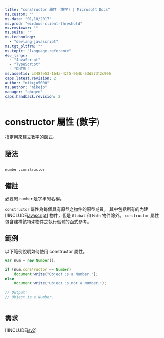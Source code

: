 ```yaml
---
title: "constructor 屬性 (數字) | Microsoft Docs"
ms.custom: ""
ms.date: "01/18/2017"
ms.prod: "windows-client-threshold"
ms.reviewer: ""
ms.suite: ""
ms.technology: 
  - "devlang-javascript"
ms.tgt_pltfrm: ""
ms.topic: "language-reference"
dev_langs: 
  - "JavaScript"
  - "TypeScript"
  - "DHTML"
ms.assetid: a348fe53-1b4a-42f5-964b-53d57342c906
caps.latest.revision: 2
author: "mikejo5000"
ms.author: "mikejo"
manager: "ghogen"
caps.handback.revision: 2
---
```

# constructor 屬性 (數字)
指定用來建立數字的函式。  
  
## 語法  
  
```  
  
number.constructor  
```  
  
## 備註  
 必要的 `number` 是字串的名稱。  
  
 `constructor` 屬性為每個具有原型之物件的原型成員。  其中包括所有的內建 [!INCLUDE[javascript](../../javascript/includes/javascript-md.md)] 物件，但是 `Global` 和 `Math` 物件除外。  `constructor` 屬性包含建構該特殊物件之執行個體的函式參考。  
  
## 範例  
 以下範例說明如何使用 constructor 屬性。  
  
```javascript  
var num = new Number();  
  
if (num.constructor == Number)  
    document.write("Object is a Number.");  
else  
    document.write("Object is not a Number.");  
  
// Output:  
// Object is a Number.  
  
```  
  
## 需求  
 [!INCLUDE[jsv2](../../javascript/reference/includes/jsv2-md.md)]